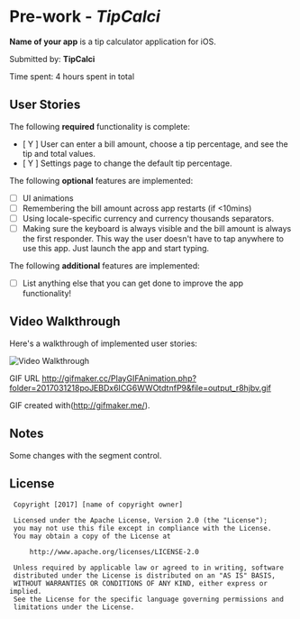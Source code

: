 
 # Pre-work - *TipCalci*

 **Name of your app** is a tip calculator application for iOS.

 Submitted by: **TipCalci**

 Time spent: 4 hours spent in total

 ## User Stories

 The following **required** functionality is complete:

 * [ Y ] User can enter a bill amount, choose a tip percentage, and see the tip and total values.
 * [ Y ] Settings page to change the default tip percentage.

 The following **optional** features are implemented:
 * [ ] UI animations
 * [ ] Remembering the bill amount across app restarts (if <10mins)
 * [ ] Using locale-specific currency and currency thousands separators.
 * [ ] Making sure the keyboard is always visible and the bill amount is always the first responder. This way the user doesn't have to tap anywhere to use this app. Just launch the app and start typing.

 The following **additional** features are implemented:

 - [ ] List anything else that you can get done to improve the app functionality!

 ## Video Walkthrough 

 Here's a walkthrough of implemented user stories:

 <img src='http://gifmaker.cc/PlayGIFAnimation.php?folder=2017031218poJEBDx6ICG6WWOtdtnfP9&file=output_r8hjbv.gif' title='Video Walkthrough' width='' alt='Video Walkthrough' />

  GIF URL  http://gifmaker.cc/PlayGIFAnimation.php?folder=2017031218poJEBDx6ICG6WWOtdtnfP9&file=output_r8hjbv.gif

 GIF created with(http://gifmaker.me/).

 ## Notes

 Some changes with the segment control.

 ## License

     Copyright [2017] [name of copyright owner]

     Licensed under the Apache License, Version 2.0 (the "License");
     you may not use this file except in compliance with the License.
     You may obtain a copy of the License at

         http://www.apache.org/licenses/LICENSE-2.0

     Unless required by applicable law or agreed to in writing, software
     distributed under the License is distributed on an "AS IS" BASIS,
     WITHOUT WARRANTIES OR CONDITIONS OF ANY KIND, either express or implied.
     See the License for the specific language governing permissions and
     limitations under the License.


